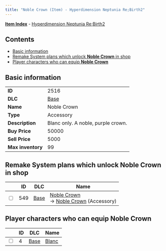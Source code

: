 ```yaml
---
title: "Noble Crown (Item) - Hyperdimension Neptunia Re;Birth2"
---
```


[**Item Index**](/neptunia/rb2/item/index.html) - [Hyperdimension Neptunia Re;Birth2](/neptunia/rb2)

## Contents

- [Basic information](#basic-information)
- [Remake System plans which unlock **Noble Crown** in shop](#remake-system-plans-which-unlock-noble-crown-in-shop)
- [Player characters who can equip **Noble Crown**](#player-characters-who-can-equip-noble-crown)

## Basic information

|   |   |
| -- | -- |
| **ID** | 2516 |
| **DLC** | [Base](/neptunia/rb2/dlc/0-base.html) |
| **Name** | Noble Crown |
| **Type** | Accessory |
| **Description** | Blanc only. A noble, purple crown. |
| **Buy Price** | 50000 |
| **Sell Price** | 5000 |
| **Max inventory** | 99 |

## Remake System plans which unlock **Noble Crown** in shop

|    | ID | DLC | Name |
| -- | -- | --- | ---- |
| <input type="checkbox" id="rb2-remake-0-549" class="trackbox" /> | 549 | [Base](/neptunia/rb2/dlc/0-base.html) | [Noble Crown](/neptunia/rb2/remake/0-549-noble-crown.html)<br />→ [Noble Crown](/neptunia/rb2/item/0-2516-noble-crown.html) (Accessory) |

## Player characters who can equip **Noble Crown**

|    | ID | DLC | Name |
| -- | -- | --- | ---- |
| <input type="checkbox" id="rb2-player-0-4" class="trackbox" /> | 4 | [Base](/neptunia/rb2/dlc/0-base.html) | [Blanc](/neptunia/rb2/player/0-4-blanc.html) |